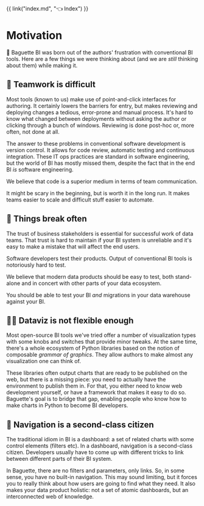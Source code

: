 {{ link("index.md", "👈 Index") }}

# Motivation

🥖 Baguette BI was born out of the authors' frustration with conventional BI tools. Here
are a few things we were thinking about (and we are _still_ thinking about them) while
making it.

## 🎳 Teamwork is difficult

Most tools (known to us) make use of point-and-click interfaces for authoring. It certainly
lowers the barriers for entry, but makes reviewing and deploying changes a tedious, error-prone
and manual process. It's hard to know what changed between deployments without asking the
author or clicking through a bunch of windows. Reviewing is done post-hoc or, more often,
not done at all.

The answer to these problems in conventional software development is version control.
It allows for code review, automatic testing and continuous integration. These IT
ops practices are standard in software engineering, but the world of BI has mostly
missed them, despite the fact that in the end BI _is_ software engineering.

We believe that code is a superior medium in terms of team communication.

It might be scary in the beginning, but is worth it in the long run. It makes teams
easier to scale and difficult stuff easier to automate.

## 🍳 Things break often

The trust of business stakeholders is essential for successful work of data teams. That
trust is hard to maintain if your BI system is unreliable and it's easy to make a mistake
that will affect the end users.

Software developers test their products. Output of conventional BI tools is
notoriously hard to test.

We believe that modern data products should be easy to test, both stand-alone and in
concert with other parts of your data ecosystem.

You should be able to test your BI _and_ migrations in your data warehouse against your BI.

## 🤸‍♀️ Dataviz is not flexible enough

Most open-source BI tools we've tried offer a number of visualization types with some
knobs and switches that provide minor tweaks. At the same time, there's a whole ecosystem
of Python libraries based on the notion of composable _grammar of graphics_. They allow
authors to make almost any visualization one can think of.

These libraries often output charts that are ready to be published on the web, but
there is a missing piece: you need to actually have the environment to publish them in.
For that, you either need to know web development yourself, or have a framework that
makes it easy to do so. Baguette's goal is to bridge that gap, enabling people who know
how to make charts in Python to become BI developers.

## 🚢 Navigation is a second-class citizen

The traditional idiom in BI is a dashboard: a set of related charts with some control
elements (filters etc). In a dashboard, navigation is a second-class citizen. Developers
usually have to come up with different tricks to link between different parts of their
BI system.

In Baguette, there are no filters and parameters, only links. So, in some sense, you have
no built-in navigation. This may sound limiting, but it forces you to really think about
how users are going to find what they need. It also makes your data product holistic: not
a set of atomic dashboards, but an interconnected web of knowledge.
